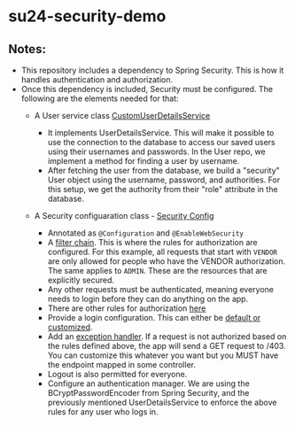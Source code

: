 # su24-security-demo
## Notes:
- This repository includes a dependency to Spring Security. This is how it handles authentication and authorization.
- Once this dependency is included, Security must be configured. The following are the elements needed for that:
     -   A User service class [CustomUserDetailsService](https://github.com/uncg-csc340/su24-security-demo/blob/90407bf5a2ec636e219127bbd939214f0eaf8de9/src/main/java/com/csc340/security_demo/security/CustomUserDetailsService.java)
         - It implements UserDetailsService. This will make it possible to use the connection to the database to access our saved users using their usernames and passwords. In the User repo, we implement a method for finding a user by username.
         - After fetching the user from the database, we build a "security" User object using the username, password, and authorities. For this setup, we get the authority from their "role" attribute in the database.
   
  -  A Security configuaration class - [Security Config](https://github.com/uncg-csc340/su24-security-demo/blob/5d7b01e32725bde964eb07f15fbf9983e27c0b41/src/main/java/com/csc340/security_demo/security/SecurityConfig.java)
      -   Annotated as `@Configuration` and `@EnableWebSecurity`
      -   A [filter chain](https://github.com/uncg-csc340/su24-security-demo/blob/5d7b01e32725bde964eb07f15fbf9983e27c0b41/src/main/java/com/csc340/security_demo/security/SecurityConfig.java#L21). This is where the rules for authorization are configured. For this example, all requests that start with `VENDOR` are only allowed for people who have the VENDOR authorization. The same applies to `ADMIN`. These are the resources that are explicitly secured. 
      -   Any other requests must be authenticated, meaning everyone needs to login before they can do anything on the app.
      -   There are other rules for authorization [here](https://docs.spring.io/spring-security/reference/servlet/authorization/authorize-http-requests.html#authorize-requests)
      -   Provide a login configuration. This can either be [default or customized](https://docs.spring.io/spring-security/reference/servlet/authentication/passwords/form.html).
      -   Add an [exception handler](https://docs.spring.io/spring-security/reference/servlet/authentication/passwords/form.html). If a request is not authorized based on the rules defined above, the app will send a GET request to /403. You can customize this whatever you want but you MUST have the endpoint mapped in some controller.
      -   Logout is also permitted for everyone.
      -   Configure an authentication manager. We are using the BCryptPasswordEncoder from Spring Security, and the previously mentioned UserDetailsService to enforce the above rules for any user who logs in.
  
        
